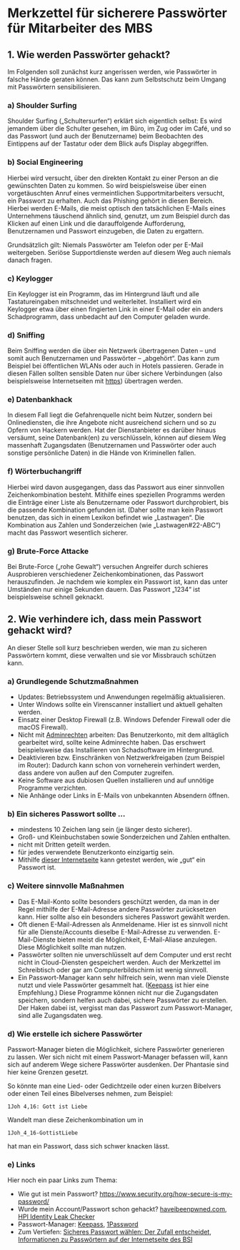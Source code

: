 # Merkzettel für sicherere Passwörter für Mitarbeiter des MBS

## 1\. Wie werden Passwörter gehackt?
Im Folgenden soll zunächst kurz angerissen werden, wie Passwörter in falsche Hände geraten können. Das kann zum Selbstschutz beim Umgang mit Passwörtern sensibilisieren.
### a) Shoulder Surfing
Shoulder Surfing („Schultersurfen“) erklärt sich eigentlich selbst: Es wird jemandem über die Schulter gesehen, im Büro, im Zug oder im Café, und so das Passwort (und auch der Benutzername) beim Beobachten des Eintippens auf der Tastatur oder dem Blick aufs Display abgegriffen.
### b) Social Engineering
Hierbei wird versucht, über den direkten Kontakt zu einer Person an die gewünschten Daten zu kommen. So wird beispielsweise über einen vorgetäuschten Anruf eines vermeintlichen Supportmitarbeiters versucht, ein Passwort zu erhalten. Auch das Phishing gehört in diesen Bereich. Hierbei werden E-Mails, die meist optisch den tatsächlichen E-Mails eines Unternehmens täuschend ähnlich sind, genutzt, um zum Beispiel durch das Klicken auf einen Link und die darauffolgende Aufforderung, Benutzernamen und Passwort einzugeben, die Daten zu ergattern. 

Grundsätzlich gilt: Niemals Passwörter am Telefon oder per E-Mail weitergeben. Seriöse Supportdienste werden auf diesem Weg auch niemals danach fragen.
### c) Keylogger
Ein Keylogger ist ein Programm, das im Hintergrund läuft und alle Tastatureingaben mitschneidet und weiterleitet. Installiert wird ein Keylogger etwa über einen fingierten Link in einer E-Mail oder ein anders Schadprogramm, dass unbedacht auf den Computer geladen wurde.
### d) Sniffing
Beim Sniffing werden die über ein Netzwerk übertragenen Daten – und somit auch Benutzernamen und Passwörter – „abgehört“. Das kann zum Beispiel bei öffentlichen WLANs oder auch in Hotels passieren. Gerade in diesen Fällen sollten sensible Daten nur über sichere Verbindungen (also beispielsweise Internetseiten mit [https](https://de.wikipedia.org/wiki/Hypertext_Transfer_Protocol_Secure)) übertragen werden.
### e) Datenbankhack
In diesem Fall liegt die Gefahrenquelle nicht beim Nutzer, sondern bei Onlinediensten, die ihre Angebote nicht ausreichend sichern und so zu Opfern von Hackern werden. Hat der Dienstanbieter es darüber hinaus versäumt, seine Datenbank(en) zu verschlüsseln, können auf diesem Weg massenhaft Zugangsdaten (Benutzernamen und Passwörter oder auch sonstige persönliche Daten) in die Hände von Kriminellen fallen.
### f) Wörterbuchangriff
Hierbei wird davon ausgegangen, dass das Passwort aus einer sinnvollen Zeichenkombination besteht. Mithilfe eines speziellen Programms werden die Einträge einer Liste als Benutzername oder Passwort durchprobiert, bis die passende Kombination gefunden ist. (Daher sollte man kein Passwort benutzen, das sich in einem Lexikon befindet wie „Lastwagen“. Die Kombination aus Zahlen und Sonderzeichen (wie „Lastwagen#22-ABC“) macht das Passwort wesentlich sicherer.
### g) Brute-Force Attacke
Bei Brute-Force („rohe Gewalt“) versuchen Angreifer durch schieres Ausprobieren verschiedener Zeichenkombinationen, das Passwort herauszufinden. Je nachdem wie komplex ein Passwort ist, kann das unter Umständen nur einige Sekunden dauern. Das Passwort „1234“ ist beispielsweise schnell geknackt.
## 2\. Wie verhindere ich, dass mein Passwort gehackt wird?
An dieser Stelle soll kurz beschrieben werden, wie man zu sicheren Passwörtern kommt, diese verwalten und sie vor Missbrauch schützen kann.
### a) Grundlegende Schutzmaßnahmen
- Updates: Betriebssystem und Anwendungen regelmäßig aktualisieren.
- Unter Windows sollte ein Virenscanner installiert und aktuell gehalten werden.
- Einsatz einer Desktop Firewall (z.B. Windows Defender Firewall oder die macOS Firewall).
- Nicht mit [Adminrechten](https://de.wikipedia.org/wiki/Administrator_\(Rolle\)) arbeiten: Das Benutzerkonto, mit dem alltäglich gearbeitet wird, sollte keine Adminrechte haben. Das erschwert beispielsweise das Installieren von Schadsoftware im Hintergrund.
- Deaktivieren bzw. Einschränken von Netzwerkfreigaben (zum Beispiel im Router): Dadurch kann schon von vorneherein verhindert werden, dass andere von außen auf den Computer zugreifen.
- Keine Software aus dubiosen Quellen installieren und auf unnötige Programme verzichten.
- Nie Anhänge oder Links in E-Mails von unbekannten Absendern öffnen.
### b) Ein sicheres Passwort sollte ...
- mindestens 10 Zeichen lang sein (je länger desto sicherer).
- Groß- und Kleinbuchstaben sowie Sonderzeichen und Zahlen enthalten.
- nicht mit Dritten geteilt werden.
- für jedes verwendete Benutzerkonto einzigartig sein.
- Mithilfe [dieser Internetseite](https://www.security.org/how-secure-is-my-password/) kann getestet werden, wie „gut“ ein Passwort ist.
### c) Weitere sinnvolle Maßnahmen
- Das E-Mail-Konto sollte besonders geschützt werden, da man in der Regel mithilfe der E-Mail-Adresse andere Passwörter zurücksetzen kann. Hier sollte also ein besonders sicheres Passwort gewählt werden.
- Oft dienen E-Mail-Adressen als Anmeldename. Hier ist es sinnvoll nicht für alle Dienste/Accounts dieselbe E-Mail-Adresse zu verwenden. E-Mail-Dienste bieten meist die Möglichkeit, E-Mail-Aliase anzulegen. Diese Möglichkeit sollte man nutzen.
- Passwörter sollten nie unverschlüsselt auf dem Computer und erst recht nicht in Cloud-Diensten gespeichert werden. Auch der Merkzettel im Schreibtisch oder gar am Computerbildschirm ist wenig sinnvoll.
- Ein Passwort-Manager kann sehr hilfreich sein, wenn man viele Dienste nutzt und viele Passwörter gesammelt hat. ([Keepass](https://keepassxc.org/) ist hier eine Empfehlung.) Diese Programme können nicht nur die Zugangsdaten speichern, sondern helfen auch dabei, sichere Passwörter zu erstellen. Der Haken dabei ist, vergisst man das Passwort zum Passwort-Manager, sind alle Zugangsdaten weg.
### d) Wie erstelle ich sichere Passwörter
Passwort-Manager bieten die Möglichkeit, sichere Passwörter generieren zu lassen. Wer sich nicht mit einem Passwort-Manager befassen will, kann sich auf anderem Wege sichere Passwörter ausdenken. Der Phantasie sind hier keine Grenzen gesetzt.

So könnte man eine Lied- oder Gedichtzeile oder einen kurzen Bibelvers oder einen Teil eines Bibelverses nehmen, zum Beispiel:

```1Joh 4,16: Gott ist Liebe```

Wandelt man diese Zeichenkombination um in

```1Joh_4_16-GottistLiebe```

hat man ein Passwort, dass sich schwer knacken lässt.
### e) Links
Hier noch ein paar Links zum Thema:

- Wie gut ist mein Passwort? <https://www.security.org/how-secure-is-my-password/> 
- Wurde mein Account/Passwort schon gehackt? [haveibeenpwned.com](http://haveibeenpwned.com/),\
  [HPI Identity Leak Checker](https://sec.hpi.de/ilc/)
- Passwort-Manager: [Keepass](https://keepassxc.org/), [1Password](https://1password.com/)
- Zum Vertiefen: [Sicheres Passwort wählen: Der Zufall entscheidet](https://www.kuketz-blog.de/sicheres-passwort-waehlen-der-zufall-entscheidet/), [Informationen zu Passwörtern auf der Internetseite des BSI](https://www.bsi.bund.de/DE/Themen/Verbraucherinnen-und-Verbraucher/Informationen-und-Empfehlungen/Cyber-Sicherheitsempfehlungen/Accountschutz/Sichere-Passwoerter-erstellen/Umgang-mit-Passwoertern/umgang-mit-passwoertern_node.html)
